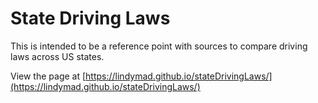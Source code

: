 # State Driving Laws

This is intended to be a reference point with sources to compare driving laws across US states.

View the page at [https://lindymad.github.io/stateDrivingLaws/](https://lindymad.github.io/stateDrivingLaws/)
